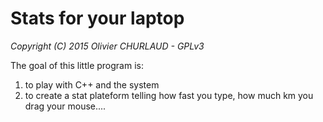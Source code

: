 # Stats for your laptop
*Copyright (C) 2015 Olivier CHURLAUD - GPLv3*

The goal of this little program is:

  1. to play with C++ and the system
  2. to create a stat plateform telling how fast you type, how much km you drag your mouse....

